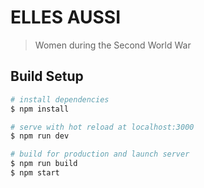 # ELLES AUSSI

> Women during the Second World War

## Build Setup

``` bash
# install dependencies
$ npm install

# serve with hot reload at localhost:3000
$ npm run dev

# build for production and launch server
$ npm run build
$ npm start
